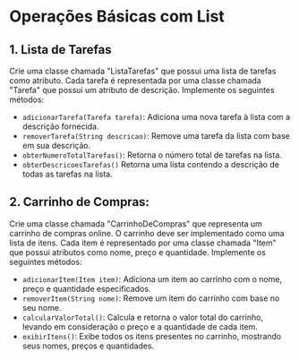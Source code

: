 # Operações Básicas com List
## 1. Lista de Tarefas
   Crie uma classe chamada "ListaTarefas" que possui uma lista de tarefas como atributo. Cada tarefa é representada por uma classe chamada "Tarefa" que possui um atributo de descrição. Implemente os seguintes métodos:

* ```adicionarTarefa(Tarefa tarefa)```: Adiciona uma nova tarefa à lista com a descrição fornecida.
* ```removerTarefa(String descricao)```: Remove uma tarefa da lista com base em sua descrição.
* ```obterNumeroTotalTarefas()```: Retorna o número total de tarefas na lista.
* ```obterDescricoesTarefas()``` Retorna uma lista contendo a descrição de todas as tarefas na lista.
## 2. Carrinho de Compras:
   Crie uma classe chamada "CarrinhoDeCompras" que representa um carrinho de compras online. O carrinho deve ser implementado como uma lista de itens. Cada item é representado por uma classe chamada "Item" que possui atributos como nome, preço e quantidade. Implemente os seguintes métodos:

* ```adicionarItem(Item item)```: Adiciona um item ao carrinho com o nome, preço e quantidade especificados.
* ```removerItem(String nome)```: Remove um item do carrinho com base no seu nome.
* ```calcularValorTotal()```: Calcula e retorna o valor total do carrinho, levando em consideração o preço e a quantidade de cada item.
* ```exibirItens()```: Exibe todos os itens presentes no carrinho, mostrando seus nomes, preços e quantidades.
